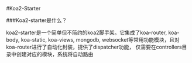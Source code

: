 #Koa2-Starter

###Koa2-starter是什么？

koa2-starter是一个简单但不简约的koa2脚手架。它集成了koa-router, koa-body, koa-static,
koa-views, mongodb, websocket等常用功能模块，且对koa-router进行了自动化封装，提供了dispatcher功能，
仅需要在controllers目录中创建对应的模块，系统将自动路由

